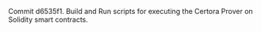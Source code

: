 Commit d6535f1.                    Build and Run scripts for executing the Certora Prover on Solidity smart contracts.